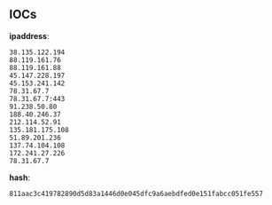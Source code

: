 
## IOCs

__ipaddress__:

```text
38.135.122.194
88.119.161.76
88.119.161.88
45.147.228.197
45.153.241.142
78.31.67.7
78.31.67.7:443
91.238.50.80
188.40.246.37
212.114.52.91
135.181.175.108
51.89.201.236
137.74.104.108
172.241.27.226
78.31.67.7
```
__hash__:

```text
811aac3c419782890d5d83a1446d0e045dfc9a6aebdfed0e151fabcc051fe557
```